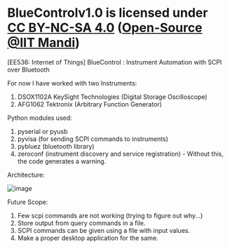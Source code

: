 # BlueControlv1.0 is licensed under <a href= 'https://creativecommons.org/licenses/by-nc-sa/4.0/?ref=chooser-v1)'>CC BY-NC-SA 4.0</a> (<a href= 'https://www.linkedin.com/posts/srikanthsugavanam_github-srikanths-iitbluecontrol-ee536-activity-7117839407281270785-Yqxn?utm_source=share&utm_medium=member_desktop)'>Open-Source @IIT Mandi</a>)
[EE536: Internet of Things] BlueControl : Instrument Automation with SCPI over Bluetooth

For now I have worked with two Instruments:
1. DSOX1102A KeySight Technologies (Digital Storage Oscilloscope)
2. AFG1062 Tektronix (Arbitrary Function Generator) 

Python modules used:
1. pyserial or pyusb
2. pyvisa (for sending SCPI commands to instruments)
3. pybluez (bluetooth library)
4. zeroconf (instrument discovery and service registration) - Without this, the code generates a warning.

Architecture:

![image](https://github.com/SKundawal/BlueControl/assets/61798659/f9c1187a-2393-46a0-9c0e-e9040619d1ac)

Future Scope:
1. Few scpi commands are not working (trying to figure out why...)
2. Store output from query commands in a file.
3. SCPI commands can be given using a file with input values.
4. Make a proper desktop application for the same.
